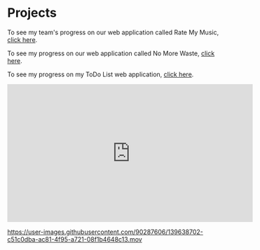 # Projects

To see my team's progress on our web application called Rate My Music, [click here](https://github.com/arikapasha/RateMyMusic).

To see my progress on our web application called No More Waste, [click here](https://github.com/arikapasha/NoMoreWaste).

To see my progress on my ToDo List web application, [click here](https://ense374lab5.arikapasha.repl.co/).

<iframe width="560" height="315" src="https://www.youtube.com/embed/eJxLu4MDFrA" title="YouTube video player" frameborder="0" allow="accelerometer; autoplay; clipboard-write; encrypted-media; gyroscope; picture-in-picture" allowfullscreen></iframe>


https://user-images.githubusercontent.com/90287606/139638702-c51c0dba-ac81-4f95-a721-08f1b4648c13.mov

